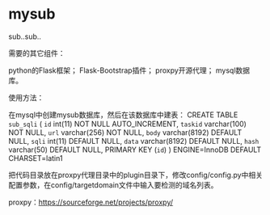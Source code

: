 # mysub
sub..sub..

需要的其它组件：

python的Flask框架；
Flask-Bootstrap插件；
proxpy开源代理；
mysql数据库。

使用方法：

在mysql中创建mysub数据库，然后在该数据库中建表：
CREATE TABLE `sub_sqli` (
  `id` int(11) NOT NULL AUTO_INCREMENT,
  `taskid` varchar(100) NOT NULL,
  `url` varchar(256) NOT NULL,
  `body` varchar(8192) DEFAULT NULL,
  `sqli` int(11) DEFAULT NULL,
  `data` varchar(8192) DEFAULT NULL,
  `hash` varchar(50) DEFAULT NULL,
  PRIMARY KEY (`id`)
) ENGINE=InnoDB DEFAULT CHARSET=latin1

把代码目录放在proxpy代理目录中的plugin目录下，修改config/config.py中相关配置参数，在config/targetdomain文件中输入要检测的域名列表。


proxpy：https://sourceforge.net/projects/proxpy/

